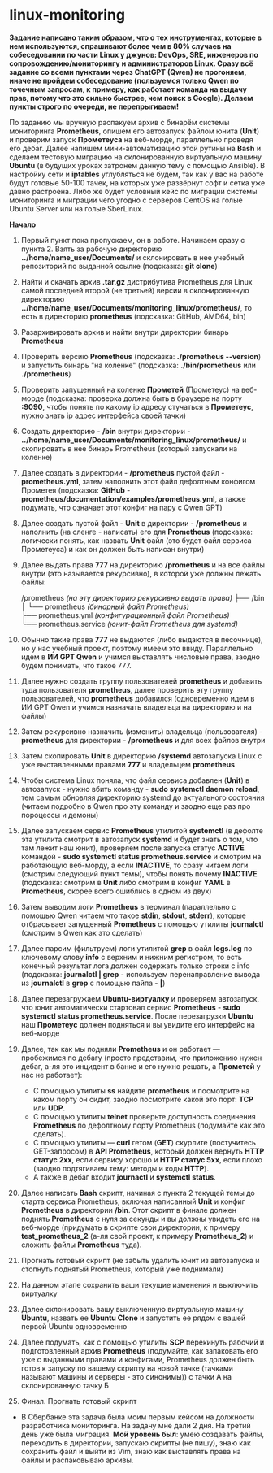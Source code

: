 # linux-monitoring

**Задание написано таким образом, что о тех инструментах, которые в нем используются, спрашивают более чем в 80% случаев на собеседовании по части Linux у джунов: DevOps, SRE, инженеров по сопровождению/мониторингу и администраторов Linux. Сразу всё задание со всеми пунктами через ChatGPT (Qwen) не прогоняем, иначе не пройдем собеседование (пользуемся только Qwen по точечным запросам, к примеру, как работает команда на выдачу прав, потому что это сильно быстрее, чем поиск в Google). Делаем пункты строго по очереди, не перепрыгиваем!**  

По заданию мы вручную распакуем архив с бинарём системы мониторинга **Prometheus**, опишем его автозапуск файлом юнита (**Unit**) и проверим запуск **Прометеуса** на веб-морде, параллельно проведя его дебаг. Далее напишем мини-автоматизацию этой рутины на **Bash** и сделаем тестовую миграцию на склонированную виртуальную машину **Ubuntu** (в будущих уроках затронем данную тему с помощью Ansible). В настройку сети и **iptables** углубляться не будем, так как у вас на работе будут готовые 50-100 тачек, на которых уже развёрнут софт и сетка уже давно растроена. Либо же будет условный кейс по миграции системы мониторинга и миграции чего угодно с серверов CentOS на голые Ubuntu Server или на голые SberLinux.

**Начало**

1. Первый пункт пока пропускаем, он в работе. Начинаем сразу с пункта 2. Взять за рабочую директорию **../home/name_user/Documents/** и склонировать в нее учебный репозиторий по выданной ссылке (подсказка: **git clone**)
2. Найти и скачать архив **.tar.gz** дистрибутива Prometheus для Linux самой последней второй (не третьей) версии в склонированную директорию **../home/name_user/Documents/monitoring_linux/prometheus/**, то есть в директорию **prometheus** (подсказка: GitHub, AMD64, bin)
3. Разархивировать архив и найти внутри директории бинарь **Prometheus**
4. Проверить версию **Prometheus** (подсказка: **./prometheus --version**) и запустить бинарь "на коленке" (подсказка: **./bin/prometheus** или **./prometheus**)
5. Проверить запущенный на коленке **Прометей** (Прометеус) на веб-морде (подсказка: проверка должна быть в браузере на порту **:9090**, чтобы понять по какому ip адресу стучаться в **Прометеус**, нужно знать ip адрес интерфейса своей тачки)
6. Создать директорию - **/bin** внутри директории - **../home/name_user/Documents/monitoring_linux/prometheus/** и скопировать в нее бинарь Prometheus (который запускали на коленке)
7. Далее создать в директории - **/prometheus** пустой файл - **prometheus.yml**, затем наполнить этот файл дефолтным конфигом Прометея (подсказка: **GitHub** - **prometheus/documentation/examples/prometheus.yml**, а также подумать, что означает этот конфиг на пару с Qwen GPT)
8. Далее создать пустой файл - **Unit** в директории - **/prometheus** и наполнить (на сленге - написать) его для **Prometheus** (подсказка: логически понять, как назвать **Unit** файл (это будет файл сервиса Прометеуса) и как он должен быть написан внутри)
9. Далее выдать права **777** на директорию **/prometheus** и на все файлы внутри (это называется рекурсивно), в которой уже должны лежать файлы: 

    /prometheus *(на эту директорию рекурсивно выдать права)*
    ├── /bin  
    │   └── prometheus *(бинарный файл Prometheus)*  
    ├── prometheus.yml *(конфигурационный файл Prometheus)*  
    └── prometheus.service *(юнит-файл Prometheus для systemd)*  

10. Обычно такие права **777** не выдаются (либо выдаются в песочнице), но у нас учебный проект, поэтому имеем это ввиду. Параллельно идем в **ИИ GPT Qwen** и учимся выставлять числовые права, заодно будем понимать, что такое 777.
11. Далее нужно создать группу пользователей **prometheus** и добавить туда пользователя **prometheus**, далее проверить эту группу пользователей, что **prometheus** добавился (одновременно идем в ИИ GPT Qwen и учимся назначать владельца на директорию и на файлы)
12. Затем рекурсивно назначить (изменить) владельца (пользователя) - **prometheus** для директории - **/prometheus** и для всех файлов внутри
13. Затем скопировать **Unit** в директорию **/systemd** автозапуска Linux с уже выставленными правами **777** и владельцем **prometheus**
14. Чтобы система Linux поняла, что файл сервиса добавлен (**Unit**) в автозапуск - нужно вбить команду - **sudo systemctl daemon reload**, тем самым обновляя директорию systemd до актуального состояния (читаем подробно в Qwen про эту команду и заодно еще раз про пороцессы и демоны)
15. Далее запускаем сервис **Prometheus** утилитой **systemctl** (в дефолте эта утилита смотрит в автозапуск **systemd** и будет знать о том, что там лежит наш юнит), проверяем после запуска статус **ACTIVE** командой - **sudo systemctl status prometheus.service** и смотрим на работающую веб-морду, а если **INACTIVE**, то сразу читаем логи (смотрим следующий пункт темы), чтобы понять почему **INACTIVE** (подсказка: смотрим в **Unit** либо смотрим в конфиг **YAML** в **Prometheus**, скорее всего ошиблись в одном из двух)
16. Затем выводим логи **Prometheus** в терминал (параллельно с помощью Qwen читаем что такое **stdin**, **stdout**, **stderr**), которые отбрасывает запущенный **Prometheus** с помощью утилиты **journalctl** (смотрим в Qwen как это сделать)
17. Далее парсим (фильтруем) логи утилитой **grep** в файл **logs.log** по ключевому слову **info** с верхним и нижним регистром, то есть конечный результат лога должен содержать только строки с info (подсказка: **journalctl | grep** - используем перенаправление вывода из **journalctl** в **grep** с помощью пайпа - **|**)
18. Далее перезагружаем **Ubuntu-виртуалку** и проверяем автозапуск, что юнит автоматически стартовал сервис **Prometheus** - **sudo systemctl status prometheus.service**. После перезагрузки **Ubuntu** наш **Прометеус** должен подняться и вы увидите его интерфейс на веб-морде
19. Далее, так как мы подняли **Prometheus** и он работает — пробежимся по дебагу (просто представим, что приложению нужен дебаг, а-ля это инцидент в банке и его нужно решать, а **Прометей** у нас не работает):

    - С помощью утилиты **ss** найдите **prometheus** и посмотрите на каком порту он сидит, заодно посмотрите какой это порт: **TCP** или **UDP**.
    - С помощью утилиты **telnet** проверьте доступность соединения **Prometheus** по дефолтному порту Prometheus (подумайте как это сделать).
    - С помощью утилиты — **curl** гетом (**GET**) скурлите (постучитесь GET-запросом) в **API Prometheus**, который должен вернуть **HTTP статус 2xx**, если сервису хорошо и **HTTP статус 5xx**, если плохо (заодно подтягиваем тему: методы и коды **HTTP**).
    - А также в дебаг входит **journactl** и **systemctl status**.

20. Далее написать **Bash** скрипт, начиная с пункта 2 текущей темы до старта сервиса Prometheus, включая написанный **Unit** и конфиг **Prometheus** в директории **/bin**. Этот скрипт в финале должен поднять **Prometheus** с нуля за секунды и вы должны увидеть его на веб-морде (придумать в скрипте свои директории, к примеру **test_prometheus_2** (а-ля свой проект, к примеру **Prometheus_2**) и сложить файлы **Prometheus** туда).
21. Прогнать готовый скрипт (не забыть удалить юнит из автозапуска и стопнуть поднятый Prometheus, который уже поднимали)
22. На данном этапе сохранить ваши текущие изменения и выключить виртуалку
23. Далее склонировать вашу выключенную виртуальную машину **Ubuntu**, назвать ее **Ubuntu Clone** и запустить ее рядом с вашей первой Ubuntu одновременно
24. Далее подумать, как с помощью утилиты **SCP** перекинуть рабочий и подготовленный архив **Prometheus** (подумайте, как запаковать его уже с выданными правами и конфигами, Prometheus должен быть готов к запуску по вашему скрипту на новой тачке (тачками называют машины и серверы - это синонимы)) с тачки А на склонированную тачку Б
25. Финал. Прогнать готовый скрипт
- В Сбербанке эта задача была моим первым кейсом на должности разработчика мониторинга. На задачу мне дали 2 дня. На третий день уже была миграция. **Мой уровень был**: умею создавать файлы, переходить в директории, запускаю скрипты (не пишу), знаю как сохранить файл и выйти из Vim, знаю как выставлять права на файлы и распаковываю архивы.
